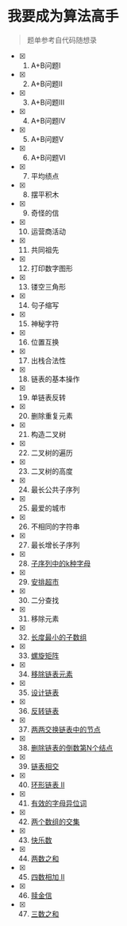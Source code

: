 # 我要成为算法高手
 >题单参考自代码随想录
- [X] 1. A+B问题Ⅰ
- [x] 2. A+B问题Ⅱ
- [X] 3. A+B问题Ⅲ
- [X] 4. A+B问题Ⅳ
- [X] 5. A+B问题Ⅴ
- [X] 6. A+B问题Ⅵ
- [X] 7. 平均绩点
- [X] 8. 摆平积木
- [X] 9. 奇怪的信
- [X] 10. 运营商活动
- [X] 11. 共同祖先
- [X] 12. 打印数字图形
- [X] 13. 镂空三角形
- [X] 14. 句子缩写
- [X] 15. 神秘字符
- [X] 16. 位置互换
- [X] 17. 出栈合法性
- [X] 18. 链表的基本操作
- [X] 19. 单链表反转
- [X] 20. 删除重复元素
- [X] 21. 构造二叉树
- [X] 22. 二叉树的遍历
- [X] 23. 二叉树的高度
- [X] 24. 最长公共子序列
- [X] 25. 最爱的城市
- [X] 26. 不相同的字符串
- [X] 27. 最长增长子序列
- [X] 28. [子序列中的k种字母](./日刷/4月30日/子序列中的k种字母/题解.md)
- [X] 29. [安排超市](./日刷/5月3日/安排超市/题解.md)
- [X] 30. 二分查找
- [X] 31. 移除元素
- [X] 32. [长度最小的子数组](./分类/数组/长度最小的子数组/题解.md)
- [X] 33. [螺旋矩阵](./分类/数组/螺旋矩阵/题解.md)
- [X] 34. [移除链表元素](https://leetcode.cn/problems/remove-linked-list-elements/description/)
- [X] 35. [设计链表](https://leetcode.cn/problems/design-linked-list/description/)
- [X] 36. [反转链表](https://leetcode.cn/problems/reverse-linked-list/description/)
- [X] 37. [两两交换链表中的节点](https://leetcode.cn/problems/swap-nodes-in-pairs/description/)
- [X] 38. [删除链表的倒数第N个结点](https://leetcode.cn/problems/swap-nodes-in-pairs/description/)
- [X] 39. [链表相交](https://leetcode.cn/problems/intersection-of-two-linked-lists-lcci/description/)
- [X] 40. [环形链表 II](https://leetcode.cn/problems/linked-list-cycle-ii/description/)
- [X] 41. [有效的字母异位词](https://leetcode.cn/problems/valid-anagram/description/)
- [X] 42. [两个数组的交集](https://leetcode.cn/problems/intersection-of-two-arrays/description/)
- [X] 43. [快乐数](https://leetcode.cn/problems/happy-number/submissions/530939542/)
- [X] 44. [两数之和](https://leetcode.cn/problems/two-sum/)
- [X] 45. [四数相加 II](https://leetcode.cn/problems/4sum-ii/description/)
- [X] 46. [赎金信](https://leetcode.cn/problems/ransom-note/description/)
- [X] 47. [三数之和](https://leetcode.cn/problems/3sum/description/)




